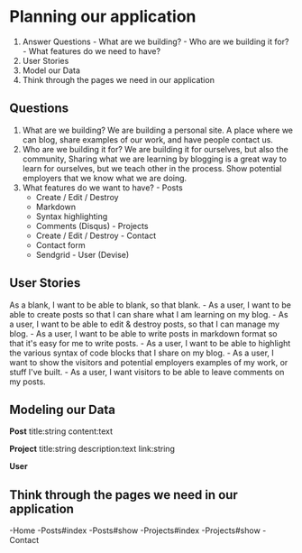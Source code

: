 # Planning our application

  1. Answer Questions
    - What are we building?
    - Who are we building it for?
    - What features do we need to have?
  2. User Stories
  3. Model our Data
  4. Think through the pages we need in our application

## Questions

  1. What are we building? We are building a personal site. A place where we can blog, share examples of our work, and have people contact us.
  2. Who are we building it for? We are building it for ourselves, but also the community, Sharing what we are learning by blogging is a great way to learn for ourselves, but we teach other in the process. Show potential employers that we know what we are doing.
  3. What features do we want to have?
    - Posts
      - Create / Edit / Destroy
      - Markdown
      - Syntax highlighting
      - Comments (Disqus)
    - Projects
      - Create / Edit / Destroy
    - Contact
      - Contact form
      - Sendgrid
    - User (Devise)

## User Stories

  As a blank, I want to be able to blank, so that blank.
    - As a user, I want to be able to create posts so that I can share what I am learning on my blog.
    - As a user, I want to be able to edit & destroy posts, so that I can manage my blog.
    - As a user, I want to be able to write posts in markdown format so that it's easy for me to write posts.
    - As a user, I want to be able to highlight the various syntax of code blocks that I share on my blog.
    - As a user, I want to show the visitors and potential employers examples of my work, or stuff I've built.
    - As a user, I want visitors to be able to leave comments on my posts.

## Modeling our Data

  **Post**
    title:string
    content:text

  **Project**
    title:string
    description:text
    link:string

  **User**

## Think through the pages we need in our application

  -Home
  -Posts#index
  -Posts#show
  -Projects#index
  -Projects#show
  -Contact
